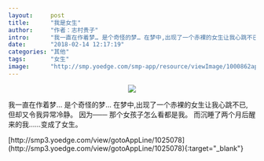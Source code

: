 ```yaml
---
layout:     post
title:      "我是女生"
author:     "作者：志村贵子"
intro:      "我一直在作着梦… 是个奇怪的梦… 在梦中,出现了一个赤裸的女生让我心跳不已, 但却又令我异常冷静。 因为─── 那个女孩子怎么看都是我。 而沉睡了两个月后醒来的我……变成了女生。"
date:       "2018-02-14 12:17:19"
categories: "其他"
tags:       "女生"
image:      "http://smp.yoedge.com/smp-app/resource/viewImage/1000862appline.png"
---
```

<div style="text-align: center">
<p><img src="http://smp.yoedge.com/smp-app/resource/viewImage/1000862appline.png"/></p>
</div>
<p class="post-meta">
<span>我一直在作着梦… 是个奇怪的梦… 在梦中,出现了一个赤裸的女生让我心跳不已, 但却又令我异常冷静。 因为─── 那个女孩子怎么看都是我。 而沉睡了两个月后醒来的我……变成了女生。</span>
</p>
[http://smp3.yoedge.com/view/gotoAppLine/1025078](http://smp3.yoedge.com/view/gotoAppLine/1025078){:target="_blank"}


